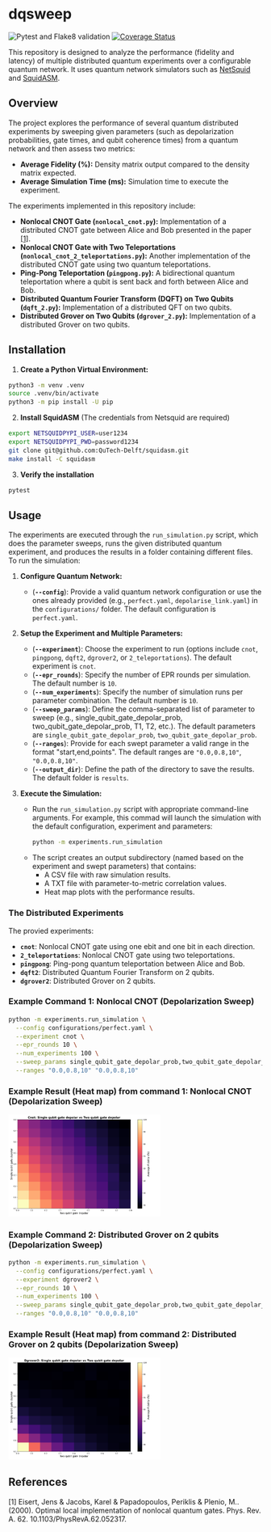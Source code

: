 # dqsweep

![Pytest and Flake8 validation](https://github.com/Quang00/DQC/actions/workflows/python-app.yml/badge.svg) [![Coverage Status](https://coveralls.io/repos/github/Quang00/dqsweep/badge.svg?branch=main)](https://coveralls.io/github/Quang00/dqsweep?branch=main)

This repository is designed to analyze the performance (fidelity and latency) of multiple distributed quantum experiments over a configurable quantum network. It uses quantum network simulators such as [NetSquid](https://netsquid.org/) and [SquidASM](https://github.com/QuTech-Delft/squidasm).

## Overview

The project explores the performance of several quantum distributed experiments by sweeping given parameters (such as depolarization probabilities, gate times, and qubit coherence times) from a quantum network and then assess two metrics:

- **Average Fidelity (%):** Density matrix output compared to the density matrix expected.
- **Average Simulation Time (ms):** Simulation time to execute the experiment.

The experiments implemented in this repository include:

- **Nonlocal CNOT Gate (`nonlocal_cnot.py`):** Implementation of a distributed CNOT gate between Alice and Bob presented in the paper [[1]](#1).
- **Nonlocal CNOT Gate with Two Teleportations (`nonlocal_cnot_2_teleportations.py`):** Another implementation of the distributed CNOT gate using two quantum teleportations.
- **Ping-Pong Teleportation (`pingpong.py`):** A bidirectional quantum teleportation where a qubit is sent back and forth between Alice and Bob.
- **Distributed Quantum Fourier Transform (DQFT) on Two Qubits (`dqft_2.py`):** Implementation of a distributed QFT on two qubits.
- **Distributed Grover on Two Qubits (`dgrover_2.py`):** Implementation of a distributed Grover on two qubits.

## Installation

1. **Create a Python Virtual Environment:**

```bash
python3 -m venv .venv
source .venv/bin/activate
python3 -m pip install -U pip
```

2. **Install SquidASM** (The credentials from Netsquid are required)

```bash
export NETSQUIDPYPI_USER=user1234
export NETSQUIDPYPI_PWD=password1234
git clone git@github.com:QuTech-Delft/squidasm.git
make install -C squidasm
```

3. **Verify the installation**

```bash
pytest
```

## Usage

The experiments are executed through the `run_simulation.py` script, which does the parameter sweeps, runs the given distributed quantum experiment, and produces the results in a folder containing different files. To run the simulation:

1. **Configure Quantum Network:**

   - (**`--config`**): Provide a valid quantum network configuration or use the ones already provided (e.g., `perfect.yaml`, `depolarise_link.yaml`) in the `configurations/` folder. The default configuration is `perfect.yaml`.

2. **Setup the Experiment and Multiple Parameters:**

   - (**`--experiment`**): Choose the experiment to run (options include `cnot`, `pingpong`, `dqft2`, `dgrover2`, or `2_teleportations`). The default experiment is `cnot`.
   - (**`--epr_rounds`**): Specify the number of EPR rounds per simulation. The default number is `10`.
   - (**`--num_experiments`**): Specify the number of simulation runs per parameter combination. The default number is `10`.
   - (**`--sweep_params`**): Define the comma-separated list of parameter to sweep (e.g., single_qubit_gate_depolar_prob, two_qubit_gate_depolar_prob, T1, T2, etc.). The default parameters are `single_qubit_gate_depolar_prob`, `two_qubit_gate_depolar_prob`.
   - (**`--ranges`**): Provide for each swept parameter a valid range in the format "start,end,points". The default ranges are `"0.0,0.8,10"`, `"0.0,0.8,10"`.
   - (**`--output_dir`**): Define the path of the directory to save the results. The default folder is `results`.

3. **Execute the Simulation:**

   - Run the `run_simulation.py` script with appropriate command-line arguments. For example, this commad will launch the simulation with the default configuration, experiment and parameters:
     ```bash
     python -m experiments.run_simulation
     ```
   - The script creates an output subdirectory (named based on the experiment and swept parameters) that contains:
     - A CSV file with raw simulation results.
     - A TXT file with parameter-to-metric correlation values.
     - Heat map plots with the performance results.

### The Distributed Experiments

The provied experiments:

- **`cnot`**: Nonlocal CNOT gate using one ebit and one bit in each direction.
- **`2_teleportations`**: Nonlocal CNOT gate using two teleportations.
- **`pingpong`**: Ping-pong quantum teleportation between Alice and Bob.
- **`dqft2`**: Distributed Quantum Fourier Transform on 2 qubits.
- **`dgrover2`**: Distributed Grover on 2 qubits.

### Example Command 1: Nonlocal CNOT (Depolarization Sweep)

```bash
python -m experiments.run_simulation \
  --config configurations/perfect.yaml \
  --experiment cnot \
  --epr_rounds 10 \
  --num_experiments 100 \
  --sweep_params single_qubit_gate_depolar_prob,two_qubit_gate_depolar_prob \
  --ranges "0.0,0.8,10" "0.0,0.8,10"
```

### Example Result (Heat map) from command 1: Nonlocal CNOT (Depolarization Sweep)

<img src=docs/cnot_heat_fidelity.png width="60%" height="60%">

### Example Command 2: Distributed Grover on 2 qubits (Depolarization Sweep)

```bash
python -m experiments.run_simulation \
  --config configurations/perfect.yaml \
  --experiment dgrover2 \
  --epr_rounds 10 \
  --num_experiments 100 \
  --sweep_params single_qubit_gate_depolar_prob,two_qubit_gate_depolar_prob \
  --ranges "0.0,0.8,10" "0.0,0.8,10"
```

### Example Result (Heat map) from command 2: Distributed Grover on 2 qubits (Depolarization Sweep)

<img src=docs/dgrover2_heat_fidelity.png width="60%" height="60%">

## References

<a id="1">[1]</a>
Eisert, Jens & Jacobs, Karel & Papadopoulos, Periklis & Plenio, M.. (2000). Optimal local implementation of nonlocal quantum gates. Phys. Rev. A. 62. 10.1103/PhysRevA.62.052317.
